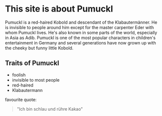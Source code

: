 # This site is about Pumuckl

Pumuckl is a red-haired Kobold and descendant of the Klabautermänner. He is invisible to people around him except for the master carpenter Eder with whom Pumuckl lives. He's also known in some parts of the world, especially in Asia as Adib. Pumuckl is one of the most popular characters in children's entertainment in Germany and several generations have now grown up with the cheeky but funny little Kobold.

## Traits of Pumuckl
* foolish
* invisible to most people
* red-haired
* Klabautermann

favourite quote:
> "Ich bin schlau und rühre Kakao"
